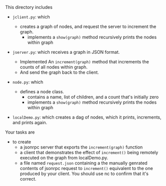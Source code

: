 This directory includes

* `jclient.py`: which
  * creates a graph of nodes, and request the server to increment the graph.
    * implements a `show(graph)` method recursively prints the nodes within graph  

* `jserver.py`: which receives a graph in JSON format.
  * Implemented An `increment(graph)` method that increments the counts of all nodes within graph.
  * And send the graph back to the client.



* `node.py`: which
  * defines a node class.
    * contains a name, list of children, and a count that's initially zero
    * implements a `show(graph)` method recursively prints the nodes within graph  

* `localDemo.py`: which creates a dag of nodes, which it prints, increments, and prints again.

Your tasks are
* to create
  * a jsonrpc server that exports the `increment(graph)` function
  * a client that demonstrates the effect of `increment()` being remotely executed on the graph from localDemo.py.
  * a file named `request.json` containing a the manually genrated contents of jsonrpc request to `increment()`
   equivalent to the one produced by your client.   You should use nc to confirm that it's correct.
